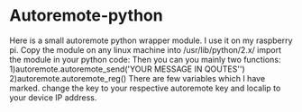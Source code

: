 Autoremote-python
=================

Here is a small autoremote python wrapper module. I use it on my raspberry pi.  Copy the module on any linux machine into /usr/lib/python/2.x/ import the module in your python code: Then you can you mainly two functions: 1)autoremote.autoremote_send('YOUR MESSAGE IN QOUTES'') 2)autoremote.autoremote_reg()  There are few variables which I have marked. change the key to your respective autoremote key and localip to your device IP address.﻿
